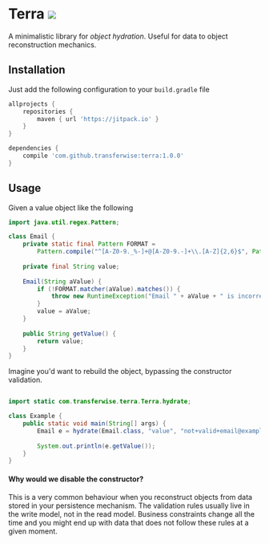 # Terra ![](https://circleci.com/gh/transferwise/terra/tree/master.svg?style=shield&circle-token=d21528d74884febe70e52b220c13b58e763a375b)

A minimalistic library for _object hydration_. Useful for data to object reconstruction mechanics.

## Installation

Just add the following configuration to your `build.gradle` file

```gradle
allprojects {
    repositories {
        maven { url 'https://jitpack.io' }
    }
}

dependencies {
    compile 'com.github.transferwise:terra:1.0.0'
}
```

## Usage

Given a value object like the following

```java
import java.util.regex.Pattern;

class Email {
    private static final Pattern FORMAT = 
        Pattern.compile("^[A-Z0-9._%-]+@[A-Z0-9.-]+\\.[A-Z]{2,6}$", Pattern.CASE_INSENSITIVE);
    
    private final String value;
    
    Email(String aValue) {
        if (!FORMAT.matcher(aValue).matches()) {
            throw new RuntimeException("Email " + aValue + " is incorrect");
        }
        value = aValue;
    }
    
    public String getValue() {
        return value;
    }
}
```

Imagine you'd want to rebuild the object, bypassing the constructor validation.

```java

import static com.transferwise.terra.Terra.hydrate;

class Example {
    public static void main(String[] args) {
        Email e = hydrate(Email.class, "value", "not+valid+email@example.com");
        
        System.out.println(e.getValue());
    }
}
```

#### Why would we disable the constructor?

This is a very common behaviour when you reconstruct objects from data stored in your persistence mechanism. The validation rules usually live in the write model, not in the read model. Business constraints change all the time and you might end up with data that does not follow these rules at a given moment. 
